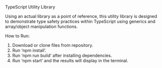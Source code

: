 TypeScript Utility Library

Using an actual library as a point of reference, this utility library is designed to demonstrate type safety practices within TypeScript using generics and array/object manipulation functions. 

How to Run:

1.	Download or clone files from repository.
2.	Run ‘npm install’.
3.	Run ‘npm run build’ after installing dependencies.
4.	Run ‘npm start’ and the results will display in the terminal. 
